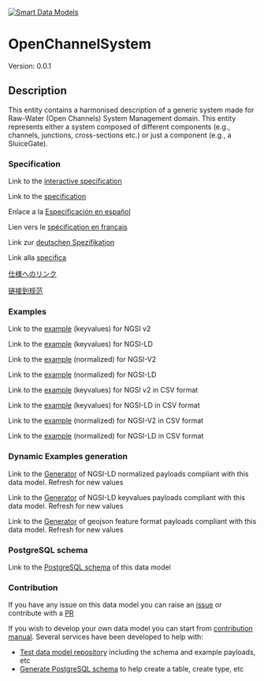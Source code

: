 [![Smart Data Models](https://smartdatamodels.org/wp-content/uploads/2022/01/SmartDataModels_logo.png "Logo")](https://smartdatamodels.org)
# OpenChannelSystem
Version: 0.0.1

## Description 

This entity contains a harmonised description of a generic system made for Raw-Water (Open Channels) System Management domain. This entity represents either a system composed of different components (e.g., channels, junctions, cross-sections etc.) or just a component (e.g., a SluiceGate).
### Specification

Link to the [interactive specification](https://swagger.lab.fiware.org/?url=https://smart-data-models.github.io/dataModel.OpenChannelManagement/OpenChannelSystem/swagger.yaml)

Link to the [specification](https://github.com/smart-data-models/dataModel.OpenChannelManagement/blob/master/OpenChannelSystem/doc/spec.md)

Enlace a la [Especificación en español](https://github.com/smart-data-models/dataModel.OpenChannelManagement/blob/master/OpenChannelSystem/doc/spec_ES.md)

Lien vers le [spécification en français](https://github.com/smart-data-models/dataModel.OpenChannelManagement/blob/master/OpenChannelSystem/doc/spec_FR.md)

Link zur [deutschen Spezifikation](https://github.com/smart-data-models/dataModel.OpenChannelManagement/blob/master/OpenChannelSystem/doc/spec_DE.md)

Link alla [specifica](https://github.com/smart-data-models/dataModel.OpenChannelManagement/blob/master/OpenChannelSystem/doc/spec_IT.md)

[仕様へのリンク](https://github.com/smart-data-models/dataModel.OpenChannelManagement/blob/master/OpenChannelSystem/doc/spec_JA.md)

[链接到规范](https://github.com/smart-data-models/dataModel.OpenChannelManagement/blob/master/OpenChannelSystem/doc/spec_ZH.md)
### Examples

Link to the [example](https://smart-data-models.github.io/dataModel.OpenChannelManagement/OpenChannelSystem/examples/example.json) (keyvalues) for NGSI v2

Link to the [example](https://smart-data-models.github.io/dataModel.OpenChannelManagement/OpenChannelSystem/examples/example.jsonld) (keyvalues) for NGSI-LD

Link to the [example](https://smart-data-models.github.io/dataModel.OpenChannelManagement/OpenChannelSystem/examples/example-normalized.json) (normalized) for NGSI-V2

Link to the [example](https://smart-data-models.github.io/dataModel.OpenChannelManagement/OpenChannelSystem/examples/example-normalized.jsonld) (normalized) for NGSI-LD

Link to the [example](https://github.com/smart-data-models/dataModel.OpenChannelManagement/blob/master/OpenChannelSystem/examples/example.json.csv) (keyvalues) for NGSI v2 in CSV format

Link to the [example](https://github.com/smart-data-models/dataModel.OpenChannelManagement/blob/master/OpenChannelSystem/examples/example.jsonld.csv) (keyvalues) for NGSI-LD in CSV format

Link to the [example](https://github.com/smart-data-models/dataModel.OpenChannelManagement/blob/master/OpenChannelSystem/examples/example-normalized.json.csv) (normalized) for NGSI-V2 in CSV format

Link to the [example](https://github.com/smart-data-models/dataModel.OpenChannelManagement/blob/master/OpenChannelSystem/examples/example-normalized.jsonld.csv) (normalized) for NGSI-LD in CSV format
### Dynamic Examples generation

Link to the [Generator](https://smartdatamodels.org/extra/ngsi-ld_generator.php?schemaUrl=https://raw.githubusercontent.com/smart-data-models/dataModel.OpenChannelManagement/master/OpenChannelSystem/schema.json&email=info@smartdatamodels.org) of NGSI-LD normalized payloads compliant with this data model. Refresh for new values

Link to the [Generator](https://smartdatamodels.org/extra/ngsi-ld_generator_keyvalues.php?schemaUrl=https://raw.githubusercontent.com/smart-data-models/dataModel.OpenChannelManagement/master/OpenChannelSystem/schema.json&email=info@smartdatamodels.org) of NGSI-LD keyvalues payloads compliant with this data model. Refresh for new values

Link to the [Generator](https://smartdatamodels.org/extra/geojson_features_generator.php?schemaUrl=https://raw.githubusercontent.com/smart-data-models/dataModel.OpenChannelManagement/master/OpenChannelSystem/schema.json&email=info@smartdatamodels.org) of geojson feature format payloads compliant with this data model. Refresh for new values
### PostgreSQL schema

Link to the [PostgreSQL schema](https://github.com/smart-data-models/dataModel.OpenChannelManagement/blob/master/OpenChannelSystem/schema.sql) of this data model
### Contribution

 If you have any issue on this data model you can raise an [issue](https://github.com/smart-data-models/dataModel.OpenChannelManagement/issues)  or contribute with a [PR](https://github.com/smart-data-models/dataModel.OpenChannelManagement/pulls)

 If you wish to develop your own data model you can start from [contribution manual](https://bit.ly/contribution_manual). Several services have been developed to help with: 
 - [Test data model repository](https://smartdatamodels.org/index.php/data-models-contribution-api/) including the schema and example payloads, etc
 - [Generate PostgreSQL schema](https://smartdatamodels.org/index.php/sql-service/) to help create a table, create type, etc